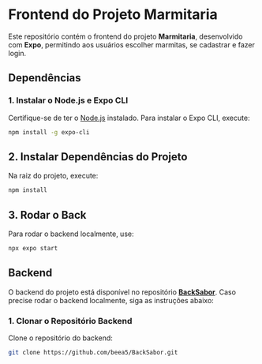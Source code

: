 # Frontend do Projeto Marmitaria

Este repositório contém o frontend do projeto **Marmitaria**, desenvolvido com **Expo**, permitindo aos usuários escolher marmitas, se cadastrar e fazer login.

## Dependências

### 1. Instalar o Node.js e Expo CLI

Certifique-se de ter o [Node.js](https://nodejs.org/) instalado. Para instalar o Expo CLI, execute:

```bash
npm install -g expo-cli
```
## 2. Instalar Dependências do Projeto

Na raiz do projeto, execute:

```bash
npm install
```
## 3. Rodar o Back 

Para rodar o backend localmente, use:
```bash
npx expo start
```

## Backend

O backend do projeto está disponível no repositório [**BackSabor**](https://github.com/beea5/BackSabor). Caso precise rodar o backend localmente, siga as instruções abaixo:

### 1. Clonar o Repositório Backend

Clone o repositório do backend:

```bash
git clone https://github.com/beea5/BackSabor.git
```
